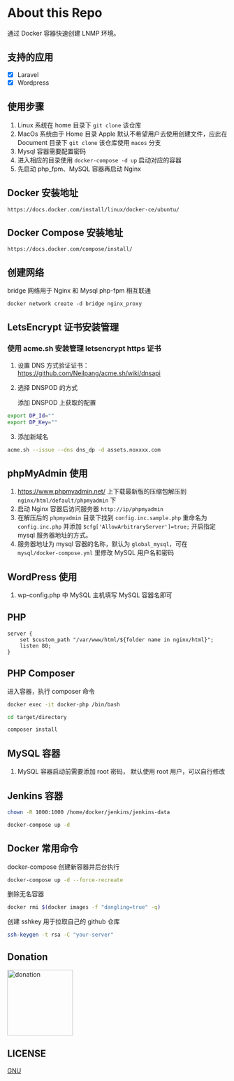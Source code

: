 # About this Repo

通过 Docker 容器快速创建 LNMP 环境。

## 支持的应用

- [x] Laravel
- [x] Wordpress

## 使用步骤

1. Linux 系统在 home 目录下 `git clone` 该仓库
2. MacOs 系统由于 Home 目录 Apple 默认不希望用户去使用创建文件，应此在 Document 目录下 `git clone` 该仓库使用 `macos` 分支
3. Mysql 容器需要配置密码
4. 进入相应的目录使用 `docker-compose -d up` 启动对应的容器
5. 先启动 php_fpm、MySQL 容器再启动 Nginx

## Docker 安装地址

`https://docs.docker.com/install/linux/docker-ce/ubuntu/`

## Docker Compose 安装地址

`https://docs.docker.com/compose/install/`

## 创建网络

bridge 网络用于 Nginx 和 Mysql php-fpm 相互联通

`docker network create -d bridge nginx_proxy`

## LetsEncrypt 证书安装管理

### 使用 acme.sh 安装管理 letsencrypt https 证书

1. 设置 DNS 方式验证证书： https://github.com/Neilpang/acme.sh/wiki/dnsapi

2. 选择 DNSPOD 的方式

   添加 DNSPOD 上获取的配置

```bash
export DP_Id=""
export DP_Key=""
```

3. 添加新域名

```bash
acme.sh --issue --dns dns_dp -d assets.noxxxx.com
```

## phpMyAdmin 使用

1. https://www.phpmyadmin.net/ 上下载最新版的压缩包解压到 `nginx/html/default/phpmyadmin` 下
2. 启动 Nginx 容器后访问服务器 `http://ip/phpmyadmin`
3. 在解压后的 `phpmyadmin` 目录下找到 `config.inc.sample.php` 重命名为 `config.inc.php` 并添加 `$cfg['AllowArbitraryServer']=true;` 开启指定 mysql 服务器地址的方式。
4. 服务器地址为 mysql 容器的名称，默认为 `global_mysql`，可在 `mysql/docker-compose.yml` 里修改 MySQL 用户名和密码

## WordPress 使用

1. wp-config.php 中 MySQL 主机填写 MySQL 容器名即可

## PHP

```nginx
server {
    set $custom_path "/var/www/html/${folder name in nginx/html}";
    listen 80;
}
```

## PHP Composer

进入容器，执行 composer 命令

```bash
docker exec -it docker-php /bin/bash

cd target/directory

composer install
```

## MySQL 容器

1. MySQL 容器启动前需要添加 root 密码， 默认使用 root 用户，可以自行修改

## Jenkins 容器

```bash
chown -R 1000:1000 /home/docker/jenkins/jenkins-data

docker-compose up -d
```

## Docker 常用命令

docker-compose 创建新容器并后台执行

```bash
docker-compose up -d --force-recreate
```

删除无名容器

```bash
docker rmi $(docker images -f "dangling=true" -q)
```

创建 sshkey 用于拉取自己的 github 仓库

```bash
ssh-keygen -t rsa -C "your-server"
```

## Donation

<img width="150" src="http://img.noxxxx.com/alipay.png" alt="donation">

## LICENSE

[GNU](http://www.gnu.org/licenses/gpl-3.0.html)
